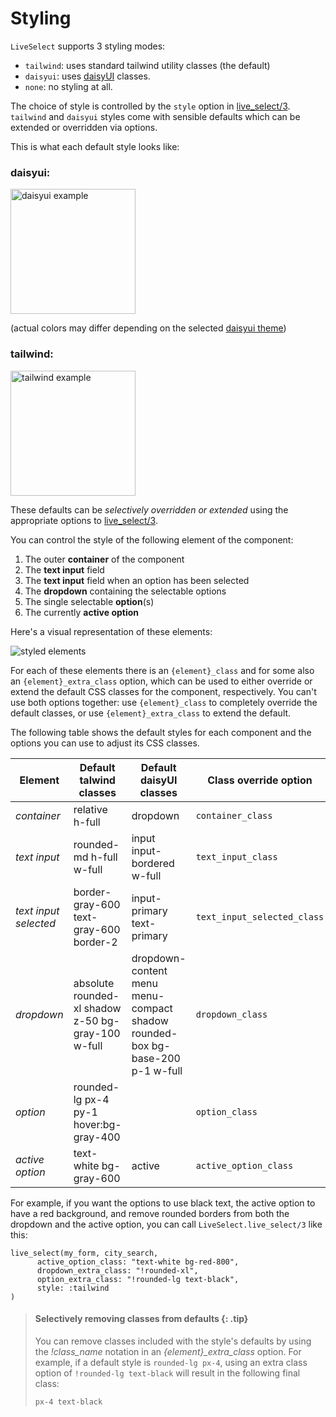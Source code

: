 # Styling

`LiveSelect` supports 3 styling modes:

* `tailwind`: uses standard tailwind utility classes (the default)
* `daisyui`: uses [daisyUI](https://daisyui.com/) classes.
* `none`: no styling at all.

The choice of style is controlled by the `style` option in [live_select/3](`LiveSelect.live_select/3`).
`tailwind` and `daisyui` styles come with sensible defaults which can be extended or overridden via options.

This is what each default style looks like:

### daisyui:

<img alt="daisyui example" src="https://raw.githubusercontent.com/maxmarcon/live_select/main/priv/static/images/daisyui.png"  width="200">

(actual colors may differ depending on the selected [daisyui theme](https://daisyui.com/docs/themes/))

### tailwind:

<img alt="tailwind example" src="https://raw.githubusercontent.com/maxmarcon/live_select/main/priv/static/images/tailwind.png" width="200">

These defaults can be _selectively overridden or extended_ using the appropriate options
to [live_select/3](`LiveSelect.live_select/3`).

You can control the style of the following element of the component:

1. The outer **container** of the component
2. The **text input** field
3. The **text input** field when an option has been selected
4. The **dropdown** containing the selectable options
5. The single selectable **option**(s)
6. The currently **active option**

Here's a visual representation of these elements:

![styled elements](https://raw.githubusercontent.com/maxmarcon/live_select/main/priv/static/images/styled_elements.png)

For each of these elements there is an `{element}_class` and for some also an `{element}_extra_class` option, which can
be used
to either override or extend the default CSS classes for the component, respectively.
You can't use both options together:
use `{element}_class`
to completely override the default classes, or use `{element}_extra_class` to extend the default.

The following table shows the default styles for each component and the options you can use to adjust its CSS classes.

| Element               | Default talwind classes                            | Default daisyUI classes                                                      | Class override option       | Class extend option      |
|-----------------------|----------------------------------------------------|------------------------------------------------------------------------------|-----------------------------|--------------------------|
| *container*           | relative h-full                                    | dropdown                                                                     | `container_class`           | `container_extra_class`  |
| *text input*          | rounded-md h-full w-full                           | input input-bordered w-full                                                  | `text_input_class`          | `text_input_extra_class` |
| *text input selected* | border-gray-600 text-gray-600 border-2             | input-primary text-primary                                                   | `text_input_selected_class` |                          |
| *dropdown*            | absolute rounded-xl shadow z-50 bg-gray-100 w-full | dropdown-content menu menu-compact shadow rounded-box bg-base-200 p-1 w-full | `dropdown_class`            | `dropdown_extra_class`   |
| *option*              | rounded-lg px-4 py-1 hover:bg-gray-400             |                                                                              | `option_class`              | `option_extra_class`     |
| *active option*       | text-white bg-gray-600                             | active                                                                       | `active_option_class`       |                          |

For example, if you want the options to use black text, the active option to have a red background,
and remove rounded borders from both the dropdown and the active option, you can call `LiveSelect.live_select/3`
like this:

```
live_select(my_form, city_search,
      active_option_class: "text-white bg-red-800",
      dropdown_extra_class: "!rounded-xl",
      option_extra_class: "!rounded-lg text-black",
      style: :tailwind
)
```

> #### Selectively removing classes from defaults {: .tip}
> 
> You can remove classes included with the style's defaults by using the *!class_name* notation
> in an *{element}_extra_class* option. For example, if a default style is `rounded-lg px-4`,
> using an extra class option of `!rounded-lg text-black` will result in the following final class:
> 
>  `px-4 text-black`


